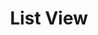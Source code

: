 ---
layout: default
section: API
title: List View
permalink: /api/collections/list-view/index.html
---